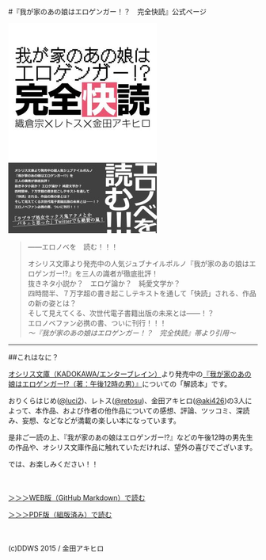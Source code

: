 #『我が家のあの娘はエロゲンガー！？　完全快読』公式ページ

![『我が家のあの娘はエロゲンガー！？　完全快読』](表紙small.jpg)

>――エロノベを　読む！！！
>
>オシリス文庫より発売中の人気ジュブナイルポルノ『我が家のあの娘はエロゲンガー!?』を三人の識者が徹底批評！  
>抜きネタ小説か？　エロゲ論か？　純愛文学か？  
>四時間半、７万字超の書き起こしテキストを通して「快読」される、作品の新の姿とは？  
>そして見えてくる、次世代電子書籍出版の未来とは――！？  
>エロノベファン必携の書、ついに刊行！！！  
>*～『我が家のあの娘はエロゲンガー！？　完全快読』帯より引用～*

---

##これはなに？

[オシリス文庫（KADOKAWA/エンターブレイン）](http://pc.hnovel.jp/)より発売中の[『我が家のあの娘はエロゲンガー!?（著：午後12時の男）』](http://pc.hnovel.jp/books/detail.php?id=0104008006)についての「解読本」です。

おりくらはじめ([@luci2](https://twitter.com/luci2))、レトス([@retosu](https://twitter.com/retosu))、金田アキヒロ([@aki426](https://twitter.com/aki426))の3人によって、本作品、および作者の他作品についての感想、評論、ツッコミ、深読み、妄想、などなどが満載の楽しい本になっています。

是非ご一読の上、『我が家のあの娘はエロゲンガー!?』などの午後12時の男先生の作品や、オシリス文庫作品に触れていただければ、望外の喜びでございます。

では、お楽しみください！！

　

[＞＞＞WEB版（GitHub Markdown）で読む](https://github.com/aki426/KanzenKaidoku/blob/master/kanzenkaidoku.md)

[＞＞＞PDF版（組版済み）で読む](https://github.com/aki426/KanzenKaidoku/raw/master/%E6%88%91%E3%81%8C%E5%AE%B6%E3%81%AE%E3%81%82%E3%81%AE%E5%A8%98%E3%81%AF%E3%82%A8%E3%83%AD%E3%82%B2%E3%83%B3%E3%82%AC%E3%83%BC%EF%BC%81%EF%BC%9F%E3%80%80%E5%AE%8C%E5%85%A8%E5%BF%AB%E8%AA%AD.pdf)

　

(c)DDWS 2015 / 金田アキヒロ
